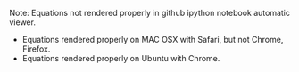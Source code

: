 Note: Equations not rendered properly in github ipython notebook automatic viewer.

- Equations rendered properly on MAC OSX with Safari, but not Chrome, Firefox.
- Equations rendered properly on Ubuntu with Chrome.

